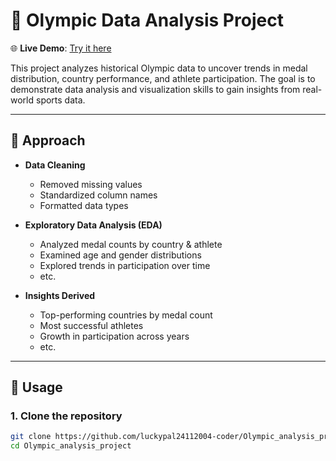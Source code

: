 
# 🏅 Olympic Data Analysis Project  

🌐 **Live Demo**: [Try it here](https://olympic-analysis-project.onrender.com)  

This project analyzes historical Olympic data to uncover trends in medal distribution, country performance, and athlete participation. The goal is to demonstrate data analysis and visualization skills to gain insights from real-world sports data.  

---

## 📌 Approach  
- **Data Cleaning**  
  - Removed missing values  
  - Standardized column names  
  - Formatted data types  

- **Exploratory Data Analysis (EDA)**  
  - Analyzed medal counts by country & athlete  
  - Examined age and gender distributions  
  - Explored trends in participation over time
  - etc. 

- **Insights Derived**  
  - Top-performing countries by medal count  
  - Most successful athletes  
  - Growth in participation across years
  - etc.

---

## 🚀 Usage  

### 1. Clone the repository  
```bash
git clone https://github.com/luckypal24112004-coder/Olympic_analysis_project.git
cd Olympic_analysis_project
